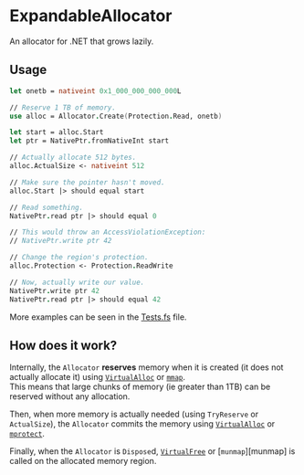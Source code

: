 # ExpandableAllocator
An allocator for .NET that grows lazily.

## Usage
```fsharp
let onetb = nativeint 0x1_000_000_000_000L

// Reserve 1 TB of memory.
use alloc = Allocator.Create(Protection.Read, onetb)

let start = alloc.Start
let ptr = NativePtr.fromNativeInt start

// Actually allocate 512 bytes.
alloc.ActualSize <- nativeint 512

// Make sure the pointer hasn't moved.
alloc.Start |> should equal start

// Read something.
NativePtr.read ptr |> should equal 0

// This would throw an AccessViolationException:
// NativePtr.write ptr 42

// Change the region's protection.
alloc.Protection <- Protection.ReadWrite

// Now, actually write our value.
NativePtr.write ptr 42
NativePtr.read ptr |> should equal 42
```

More examples can be seen in the [Tests.fs](./ExpandableAllocator.Tests/Tests.fs) file.

## How does it work?
Internally, the `Allocator` **reserves** memory when it is created
(it does not actually allocate it) using [`VirtualAlloc`][va]
or [`mmap`][mmap].  
This means that large chunks of memory (ie greater than 1TB) can be reserved
without any allocation.

Then, when more memory is actually needed (using `TryReserve` or `ActualSize`),
the `Allocator` commits the memory using [`VirtualAlloc`][va] or [`mprotect`][mprotect].

Finally, when the `Allocator` is `Dispose`d, [`VirtualFree`][vf] or [`munmap`][munmap]
is called on the allocated memory region.


[va]: https://msdn.microsoft.com/library/windows/desktop/aa366887
[vf]: https://msdn.microsoft.com/library/windows/desktop/aa366892
[mmap]: http://man7.org/linux/man-pages/man2/mmap.2.html
[mprotect]: http://man7.org/linux/man-pages/man2/mprotect.2.html
